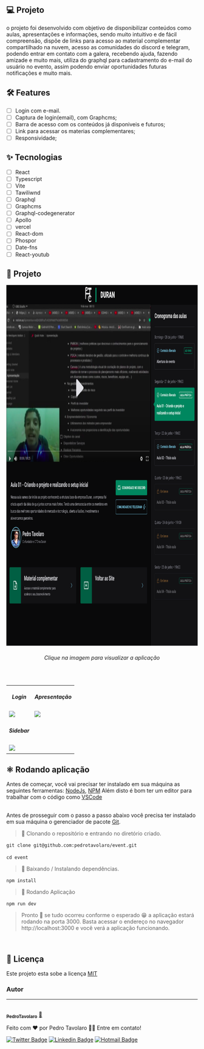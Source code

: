 
## 💻 Projeto
o projeto foi desenvolvido com objetivo de disponibilizar conteúdos como aulas, apresentações e informações, sendo muito intuitivo e de fácil compreensão, 
dispõe de links para acesso ao material complementar compartilhado na nuvem, acesso as comunidades do discord e telegram, podendo entrar em contato com a galera, recebendo ajuda, fazendo amizade e muito mais,
utiliza do graphql para cadastramento do e-mail do usuário no evento, assim podendo enviar oportunidades futuras notificações e muito mais.


## :hammer_and_wrench: Features 

-   [ ] Login com e-mail.
-   [ ] Captura de login(email), com Graphcms;
-   [ ] Barra de acesso com os conteúdos já disponiveis e futuros;
-   [ ] Link para acessar os materias complementares;
-   [ ] Responsividade;

## ✨ Tecnologias

-   [ ] React
-   [ ] Typescript
-   [ ] Vite
-   [ ] Tawiliwnd
-   [ ] Graphql
-   [ ] Graphcms
-   [ ] Graphql-codegenerator
-   [ ] Apollo
-   [ ] vercel
-   [ ] React-dom
-   [ ] Phospor
-   [ ] Date-fns
-   [ ] React-youtub

<h2 id="Projeto">
👔 Projeto
</h2>


<a href="https://platformevent.vercel.app">
<img title="move.it" height='950em' src="./assets/Plataforma - Desktop.png">
</a>
<span align="center"><h6>Clique na imagem para visualizar a aplicação</h6></span>

<br>


<table>
  <tr align="center">
    <td><h5>Login</h5></td>
    <td><h5>Apresentação</h5></td>
  </tr>
  <tr>
    <td><a href="./public/github/time.GIF?raw=true"><img src="./assets/giflogin.GIF"></a></td>
    <td><a href="./public/github/levelup.GIF?raw=true"><img src="./assets/gifapresentacao.GIF"></a></td>
  </tr>
  <tr align="center">
    <td><h5>Sidebar</h5></td>
    <td><h5></h5></td>
  </tr>
  <tr>
    <td><a href="./public/github/theme.GIF?raw=true"><img src="./assets/gifscribe.GIF"></a></td>
    <td></td>
  </tr>
</table>


<h2 id="local">
⚛ Rodando aplicação
</h2>

Antes de começar, você vai precisar ter instalado em sua máquina as seguintes ferramentas:
[NodeJs](https://nodejs.org/en/),
[NPM](https://www.npmjs.com/)
Além disto é bom ter um editor para trabalhar com o código como [VSCode](https://code.visualstudio.com/)

<br> Antes de prosseguir com o passo a passo abaixo você precisa ter instalado em sua máquina o gerenciador de pacote [Git](https://git-scm.com).
<br>
> 📝 Clonando o repositório e entrando no diretório criado.
```shell
git clone git@github.com:pedrotavolaro/event.git 

cd event
```
> 📝 Baixando / Instalando dependências.
```shell
npm install
```
> 📝 Rodando Aplicação
```shell
npm run dev 
```
> Pronto 🎉 se tudo ocorreu conforme o esperado 😁 a aplicação estará
> rodando na porta 3000. Basta acessar o endereço no navegador
> http://localhost:3000 e você verá a aplicação funcionando.
<br>


<h2 id="lic">
📃 Licença
</h2>

Este projeto esta sobe a licença [MIT](./LICENSE)

### Autor
---

<a href="https://pedrotavolaro.com">
 <img style="border-radius: 50%;" src="https://pbs.twimg.com/profile_images/1323815172205617153/NuGwGq9h_400x400.jpg"  width="100px;" alt=""/>
 <br />
 <sub><b>PedroTavolaro</b></sub></a> <a href="https://www.pedrotavolaro.ccom" title="PedroTavolaro">🚀</a>

Feito com ❤️ por Pedro Tavolaro 👋🏽 Entre em contato!

[![Twitter Badge](https://img.shields.io/badge/-@pedrotavolaro-1ca0f1?style=flat-square&labelColor=1ca0f1&logo=twitter&logoColor=white&link=https://twitter.com/pedrotavolaro)](https://twitter.com/pedrotavolaro) [![Linkedin Badge](https://img.shields.io/badge/-PedroTavolaro-blue?style=flat-square&logo=Linkedin&logoColor=white&link=https://www.linkedin.com/in/pedrotavolaro/)](https://www.linkedin.com/in/pedrotavolaro/) 
[![Hotmail Badge](https://img.shields.io/badge/-email-0078D4?style=flat-square&logo=microsoft-outlook&logoColor=white&link=mailto:phtc-pedro@hotmail.com)](mailto:phtc-pedro@hotmail.com)

  
